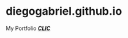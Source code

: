 # diegogabriel.github.io
My Portfolio
***[CLIC](https://hormazabaldiego.github.io/Diegogabriel.github.io/)***
